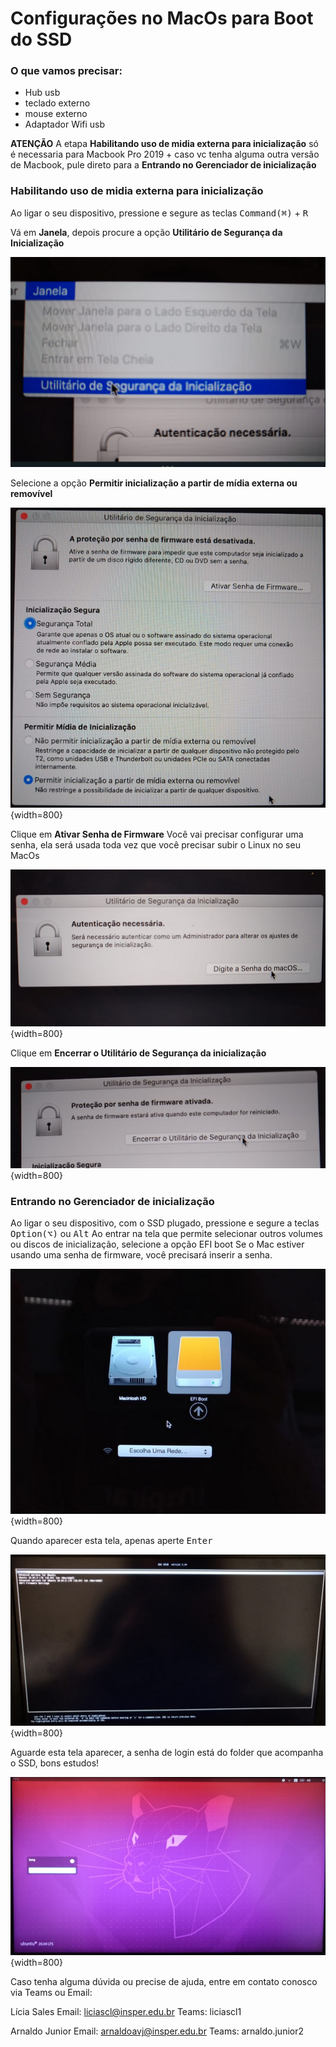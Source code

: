 # Configurações no MacOs para Boot do SSD 

### O que vamos precisar:

- Hub usb
- teclado externo
- mouse externo
- Adaptador Wifi usb

**ATENÇÃO**
A etapa **Habilitando uso de midia externa para inicialização** só é necessaria para Macbook Pro 2019 +
caso vc tenha alguma outra versão de Macbook, pule direto para a **Entrando no Gerenciador de inicialização**



### Habilitando uso de midia externa para inicialização

Ao ligar o seu dispositivo, pressione e segure as teclas <kbd>Command(⌘)</kbd> + <kbd>R</kbd>

Vá em **Janela**, depois procure a opção **Utilitário de Segurança da Inicialização**

![img/util.png](img/util.png)

Selecione a opção **Permitir inicialização a partir de mídia externa ou removível**

![img/permitindo.png](img/permitindo.png){width=800}


Clique em **Ativar Senha de Firmware** Você vai precisar configurar uma senha, ela será usada toda vez que você precisar subir o Linux no seu MacOs

![img/senha.png](img/senha.png){width=800}

Clique em **Encerrar o Utilitário de Segurança da inicialização** 

![img/encerrar.png](img/encerrar.png){width=800}

### Entrando no Gerenciador de inicialização

Ao ligar o seu dispositivo, com o SSD plugado, pressione e segure a teclas  <kbd>Option(⌥)</kbd> ou <kbd>Alt</kbd>
Ao entrar na tela que permite selecionar outros volumes ou discos de inicialização, selecione a opção EFI boot 
Se o Mac estiver usando uma senha de firmware, você precisará inserir a senha.


![img/disco.png](img/disco.png){width=800}


Quando aparecer esta tela, apenas aperte <kbd>Enter</kbd>


![img/grub.png](img/grub.png){width=800}

Aguarde esta tela aparecer, a senha de login está do folder que acompanha o SSD, bons estudos!


![img/login.png](img/login.png){width=800}


Caso tenha alguma dúvida ou precise de ajuda, entre em contato conosco via Teams ou Email:

Lícia Sales
Email: liciascl@insper.edu.br
Teams: liciascl1

Arnaldo Junior
Email: arnaldoavj@insper.edu.br
Teams: arnaldo.junior2


